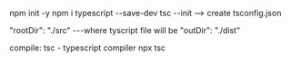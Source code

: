 npm init -y
npm i typescript --save-dev
tsc --init --> create tsconfig.json

"rootDir": "./src" ---where tyscript file will be
"outDir": "./dist"

compile:
tsc - typescript compiler
npx tsc